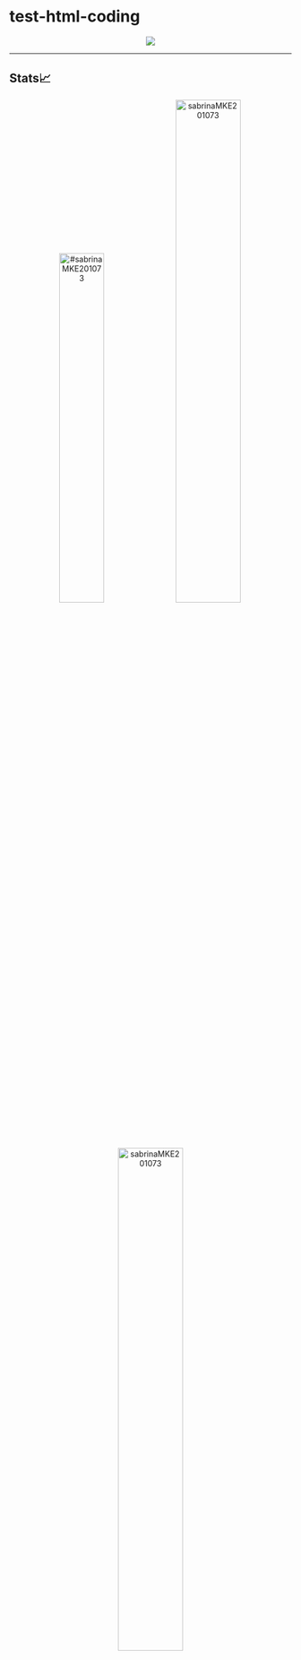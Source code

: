 # test-html-coding

 <!-- For Image -->

<p align="center">
  <img src="https://github.com/sabrinaMKE201073/test-html-coding/assets/95947484/0faedf6a-3b53-43a5-bad5-8edd211925f8">
</p>

---

## Stats📈
<p align="center">
<img width="40%" src="https://github-readme-stats.vercel.app/api/top-langs?username=sabrinaMKE201073&hide=jupyter%20notebook&show_icons=true&theme=dracula&title_color=ff8000&text_color=ffffff&bg_color=6a6a6a&locale=en&layout=compact&hide_border=true" alt="#sabrinaMKE201073" /> 
 
<img width="48%" src="https://github-readme-stats.vercel.app/api?username=sabrinaMKE201073&show_icons=true&theme=dracula&title_color=ff8000&text_color=ffffff&bg_color=6a6a6a&locale=en&hide_border=true" alt="sabrinaMKE201073" />
<img width="48%" src="https://github-readme-streak-stats.herokuapp.com/?user=sabrinaMKE201073&hide=jupyter%20notebook&theme=highcontrast&hide_border=true" alt="sabrinaMKE201073" />
</p>

---

  <tr>
<td >
# this is my daily.dev card, you can edit this accordingly
      <a href="https://app.daily.dev/Astrodevil"><img src="https://github.com/sabrinaMKE201073/test-html-coding/assets/95947484/4963c132-13e1-49dd-9cd4-c514abbbb792" width="300" alt="Mr. Ånand's Dev Card"/></a>
    </td>
    
  </tr>

